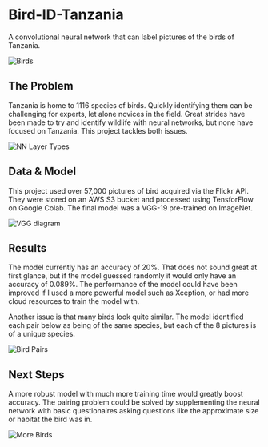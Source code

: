 # Bird-ID-Tanzania

A convolutional neural network that can label pictures of the birds of Tanzania.

![Birds](https://i.ibb.co/W3P7mvm/intro.png)

## The Problem

Tanzania is home to 1116 species of birds. Quickly identifying them can be challenging for experts, let alone novices in the field. Great strides have been made to try and identify wildlife with neural networks, but none have focused on Tanzania. This project tackles both issues.

![NN Layer Types](https://i.ibb.co/1TW49vh/vgg-overview.png)

## Data & Model

This project used over 57,000 pictures of bird acquired via the Flickr API. They were stored on an AWS S3 bucket and processed using TensforFlow on Google Colab. The final model was a VGG-19 pre-trained on ImageNet.

![VGG diagram](https://i.ibb.co/qFNFRv9/vgglayers.png)

## Results

The model currently has an accuracy of 20%. That does not sound great at first glance, but if the model guessed randomly it would only have an accuracy of 0.089%. The performance of the model could have been improved if I used a more powerful model such as Xception, or had more cloud resources to train the model with.

Another issue is that many birds look quite similar. The model identified each pair below as being of the same species, but each of the 8 pictures is of a unique species. 

![Bird Pairs](https://i.ibb.co/f1Znr9Q/pairs.png)

## Next Steps

A more robust model with much more training time would greatly boost accuracy. The pairing problem could be solved by supplementing the neural network with basic questionaires asking questions like the approximate size or habitat the bird was in. 

![More Birds](https://i.ibb.co/T006k7w/outro.png)
